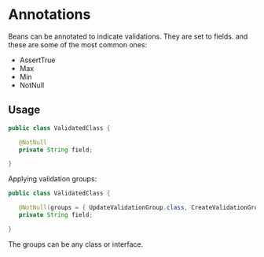 # Annotations

Beans can be annotated to indicate validations. They are set to fields. and these are some of the most common ones:

* AssertTrue
* Max
* Min
* NotNull

## Usage

```java
public class ValidatedClass {

   @NotNull
   private String field;

}
```

Applying validation groups:

```java
public class ValidatedClass {

   @NotNull(groups = { UpdateValidationGroup.class, CreateValidationGroup.class })
   private String field;

}
```

The groups can be any class or interface.

